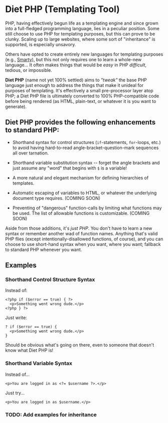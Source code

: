 # Diet PHP (Templating Tool) #

PHP, having effectively begun life as a templating engine and since grown
into a full-fledged programming language, lies in a peculiar position.
Some still choose to use PHP for templating purposes, but this can prove
to be clunky. Scaling up to large websites, where some sort of
"inheritance" is supported, is especially unsavory.

Others have opted to create entirely new languages for templating
purposes (e.g., [Smarty](http://www.smarty.net/)), but this not only
requires one to learn a whole-new language... It often makes things that
would be _easy_ in PHP _difficult_, tedious, or impossible.

**Diet PHP** (name not yet 100% settled) aims to _"tweak"_ the base PHP
language just enough to address the things that make it unideal for
purposes of templating. It's effectively a small pre-processor layer
atop PHP; a Diet PHP file is ultimately converted to 100% PHP-compatible
code before being rendered (as HTML, plain-text, or whatever it is you
want to generate).

## Diet PHP provides the following enhancements to standard PHP: ##

  * Shorthand syntax for control structures (`if`-statements, `for`-loops, etc.)
    to avoid having hard-to-read angle-bracket-question-mark sequences all over tarnation.

  * Shorthand variable substitution syntax -- forget the angle brackets and just
    assume any "word" that begins with `$` is a variable!

  * A more natural and elegant mechanism for defining hierarchies of templates.

  * Automatic escaping of variables to HTML, or whatever the underlying document type
    requires. (COMING SOON)

  * Preventing of "dangerous" function-calls by limiting what functions may be used.
    The list of allowable functions is customizable. (COMING SOON)

Aside from those additions, it's _just PHP_. You don't have to learn a new syntax or
remember another wad of function names. Anything that's valid PHP flies (except
intentionally-disallowed functions, of course), and you can choose to use short-hand
syntax when you want, where you want; fallback to standard PHP whenever you want.

## Examples ##

### Shorthand Control Structure Syntax ###

Instead of:

    <?php if ($error == true) { ?>
      <p>Something went wrong dude.</p>
    <?php } ?>

Just write:

    ? if ($error == true) {
      <p>Something went wrong dude.</p>
    }

Should be obvious what's going on there, even to someone that doesn't know what Diet
PHP is!

### Shorthand Variable Syntax ###

Instead of...

    <p>You are logged in as <?= $username ?>.</p>

Just try...

    <p>You are logged in as $username.</p>

### TODO: Add examples for inheritance ###
